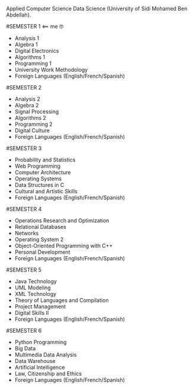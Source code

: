 Applied Computer Science Data Science (University of Sidi Mohamed Ben Abdellah).

#SEMESTER 1  <== me 🤓
- Analysis 1
- Algebra 1
- Digital Electronics
- Algorithms 1
- Programming 1 
- University Work Methodology
- Foreign Languages (English/French/Spanish)

#SEMESTER 2
- Analysis 2
- Algebra 2
- Signal Processing
- Algorithms 2
- Programming 2
- Digital Culture
- Foreign Languages (English/French/Spanish)

#SEMESTER 3
- Probability and Statistics
- Web Programming
- Computer Architecture
- Operating Systems
- Data Structures in C
- Cultural and Artistic Skills
- Foreign Languages (English/French/Spanish)

#SEMESTER 4
- Operations Research and Optimization
- Relational Databases
- Networks
- Operating System 2
- Object-Oriented Programming with C++
- Personal Development
- Foreign Languages (English/French/Spanish)

#SEMESTER 5
- Java Technology
- UML Modeling
- XML Technology
- Theory of Languages and Compilation
- Project Management
- Digital Skills II
- Foreign Languages (English/French/Spanish)

#SEMESTER 6
- Python Programming
- Big Data
- Multimedia Data Analysis
- Data Warehouse
- Artificial Intelligence
- Law, Citizenship and Ethics
- Foreign Languages (English/French/Spanish)

